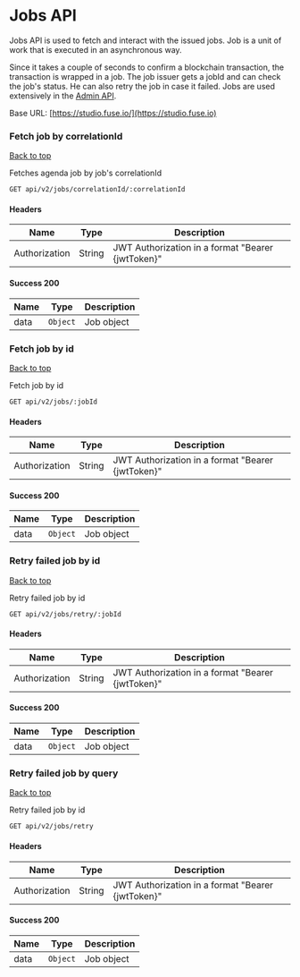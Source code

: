 # Jobs API

Jobs API is used to fetch and interact with the issued jobs. Job is a unit of work that is executed in an asynchronous way.&#x20;

Since it takes a couple of seconds to confirm a blockchain transaction, the transaction is wrapped in a job. The job issuer gets a jobId and can check the job's status. He can also retry the job in case it failed. Jobs are used extensively in the [Admin API](admin-api.md).

Base URL: [https://studio.fuse.io/](https://studio.fuse.io)

### Fetch job by correlationId

[Back to top](https://github.com/fuseio/fuse-studio/blob/master/server/docs/api-v2.md#top)

Fetches agenda job by job's correlationId

```
GET api/v2/jobs/correlationId/:correlationId
```

#### Headers

| Name          | Type   | Description                                       |
| ------------- | ------ | ------------------------------------------------- |
| Authorization | String | JWT Authorization in a format "Bearer {jwtToken}" |

#### Success 200

| Name | Type     | Description |
| ---- | -------- | ----------- |
| data | `Object` | Job object  |

### Fetch job by id <a href="#user-content-fetch-job-by-id" id="user-content-fetch-job-by-id"></a>

[Back to top](https://github.com/fuseio/fuse-studio/blob/master/server/docs/api-v2.md#top)

Fetch job by id

```
GET api/v2/jobs/:jobId
```

#### Headers

| Name          | Type   | Description                                       |
| ------------- | ------ | ------------------------------------------------- |
| Authorization | String | JWT Authorization in a format "Bearer {jwtToken}" |

#### Success 200

| Name | Type     | Description |
| ---- | -------- | ----------- |
| data | `Object` | Job object  |

### Retry failed job by id <a href="#user-content-retry-failed-job-by-id" id="user-content-retry-failed-job-by-id"></a>

[Back to top](https://github.com/fuseio/fuse-studio/blob/master/server/docs/api-v2.md#top)

Retry failed job by id

```
GET api/v2/jobs/retry/:jobId
```

#### Headers

| Name          | Type   | Description                                       |
| ------------- | ------ | ------------------------------------------------- |
| Authorization | String | JWT Authorization in a format "Bearer {jwtToken}" |

#### Success 200

| Name | Type     | Description |
| ---- | -------- | ----------- |
| data | `Object` | Job object  |

### Retry failed job by query <a href="#user-content-retry-failed-job-by-query" id="user-content-retry-failed-job-by-query"></a>

[Back to top](https://github.com/fuseio/fuse-studio/blob/master/server/docs/api-v2.md#top)

Retry failed job by id

```
GET api/v2/jobs/retry
```

#### Headers

| Name          | Type   | Description                                       |
| ------------- | ------ | ------------------------------------------------- |
| Authorization | String | JWT Authorization in a format "Bearer {jwtToken}" |

#### Success 200

| Name | Type     | Description |
| ---- | -------- | ----------- |
| data | `Object` | Job object  |
